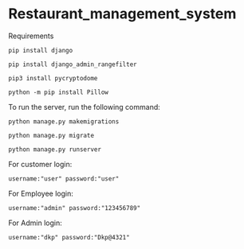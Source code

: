 # Restaurant_management_system

Requirements

    pip install django
    
    pip install django_admin_rangefilter
    
    pip3 install pycryptodome
    
    python -m pip install Pillow    


To run the server, run the following command:

    python manage.py makemigrations
        
    python manage.py migrate

    python manage.py runserver


For  customer login:

    username:"user" password:"user"
    
For  Employee login:

    username:"admin" password:"123456789"
    
For  Admin login:

    username:"dkp" password:"Dkp@4321"

